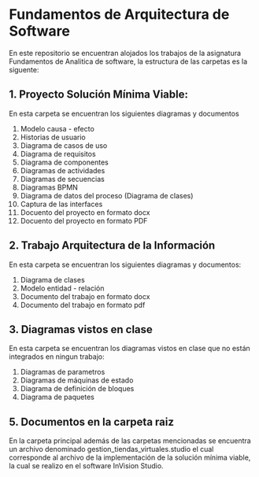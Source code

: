 # Fundamentos de Arquitectura de Software
En este repositorio se encuentran alojados los trabajos de la asignatura Fundamentos de Analitica de software, la estructura de las carpetas es la siguente:

## 1. Proyecto Solución Mínima Viable:
En esta carpeta se encuentran los siguientes diagramas y documentos

1. Modelo causa - efecto
2. Historias de usuario
3. Diagrama de casos de uso
4. Diagrama de requisitos
5. Diagrama de componentes
6. Diagramas de actividades
7. Diagramas de secuencias
8. Diagramas BPMN
9. Diagrama de datos del proceso (Diagrama de clases)
10. Captura de las interfaces
11. Docuento del proyecto en formato docx
12. Docuento del proyecto en formato PDF

## 2. Trabajo Arquitectura de la Información
En esta carpeta se encuentran los siguientes diagramas y documentos:

1. Diagrama de clases
2. Modelo entidad - relación
3. Documento del trabajo en formato docx
4. Documento del trabajo en formato pdf

## 3. Diagramas vistos en clase
En esta carpeta se encuentran los diagramas vistos en clase que no están integrados en ningun trabajo:

1. Diagramas de parametros
2. Diagramas de máquinas de estado
3. Diagrama de definición de bloques
4. Diagrama de paquetes

## 5. Documentos en la carpeta raiz
En la carpeta principal además de las carpetas mencionadas se encuentra un archivo denominado gestion_tiendas_virtuales.studio el cual corresponde al archivo de la implementación de la solución mínima viable, la cual se realizo en el software InVision Studio.

